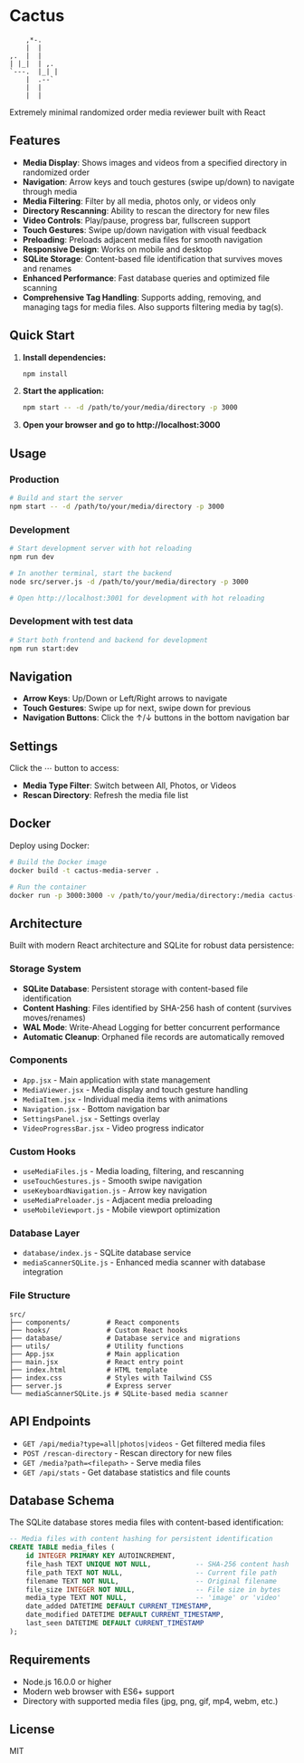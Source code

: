 # Cactus

```
    ,*-.
    |  |
,.  |  |
| |_|  | ,.
`---.  |_| |
    |  .--`
    |  |
    |  |

```

Extremely minimal randomized order media reviewer built with React

## Features

- **Media Display**: Shows images and videos from a specified directory in randomized order
- **Navigation**: Arrow keys and touch gestures (swipe up/down) to navigate through media
- **Media Filtering**: Filter by all media, photos only, or videos only
- **Directory Rescanning**: Ability to rescan the directory for new files
- **Video Controls**: Play/pause, progress bar, fullscreen support
- **Touch Gestures**: Swipe up/down navigation with visual feedback
- **Preloading**: Preloads adjacent media files for smooth navigation
- **Responsive Design**: Works on mobile and desktop
- **SQLite Storage**: Content-based file identification that survives moves and renames
- **Enhanced Performance**: Fast database queries and optimized file scanning
- **Comprehensive Tag Handling**: Supports adding, removing, and managing tags for media files. Also supports filtering media by tag(s).

## Quick Start

1. **Install dependencies:**

   ```bash
   npm install
   ```

2. **Start the application:**

   ```bash
   npm start -- -d /path/to/your/media/directory -p 3000
   ```

3. **Open your browser and go to http://localhost:3000**

## Usage

### Production

```bash
# Build and start the server
npm start -- -d /path/to/your/media/directory -p 3000
```

### Development

```bash
# Start development server with hot reloading
npm run dev

# In another terminal, start the backend
node src/server.js -d /path/to/your/media/directory -p 3000

# Open http://localhost:3001 for development with hot reloading
```

### Development with test data

```bash
# Start both frontend and backend for development
npm run start:dev
```

## Navigation

- **Arrow Keys**: Up/Down or Left/Right arrows to navigate
- **Touch Gestures**: Swipe up for next, swipe down for previous
- **Navigation Buttons**: Click the ↑/↓ buttons in the bottom navigation bar

## Settings

Click the ⋯ button to access:

- **Media Type Filter**: Switch between All, Photos, or Videos
- **Rescan Directory**: Refresh the media file list

## Docker

Deploy using Docker:

```bash
# Build the Docker image
docker build -t cactus-media-server .

# Run the container
docker run -p 3000:3000 -v /path/to/your/media/directory:/media cactus-media-server
```

## Architecture

Built with modern React architecture and SQLite for robust data persistence:

### **Storage System**

- **SQLite Database**: Persistent storage with content-based file identification
- **Content Hashing**: Files identified by SHA-256 hash of content (survives moves/renames)
- **WAL Mode**: Write-Ahead Logging for better concurrent performance
- **Automatic Cleanup**: Orphaned file records are automatically removed

### **Components**

- `App.jsx` - Main application with state management
- `MediaViewer.jsx` - Media display and touch gesture handling
- `MediaItem.jsx` - Individual media items with animations
- `Navigation.jsx` - Bottom navigation bar
- `SettingsPanel.jsx` - Settings overlay
- `VideoProgressBar.jsx` - Video progress indicator

### **Custom Hooks**

- `useMediaFiles.js` - Media loading, filtering, and rescanning
- `useTouchGestures.js` - Smooth swipe navigation
- `useKeyboardNavigation.js` - Arrow key navigation
- `useMediaPreloader.js` - Adjacent media preloading
- `useMobileViewport.js` - Mobile viewport optimization

### **Database Layer**

- `database/index.js` - SQLite database service
- `mediaScannerSQLite.js` - Enhanced media scanner with database integration

### **File Structure**

```
src/
├── components/         # React components
├── hooks/              # Custom React hooks
├── database/           # Database service and migrations
├── utils/              # Utility functions
├── App.jsx             # Main application
├── main.jsx            # React entry point
├── index.html          # HTML template
├── index.css           # Styles with Tailwind CSS
├── server.js           # Express server
└── mediaScannerSQLite.js # SQLite-based media scanner
```

## API Endpoints

- `GET /api/media?type=all|photos|videos` - Get filtered media files
- `POST /rescan-directory` - Rescan directory for new files
- `GET /media?path=<filepath>` - Serve media files
- `GET /api/stats` - Get database statistics and file counts

## Database Schema

The SQLite database stores media files with content-based identification:

```sql
-- Media files with content hashing for persistent identification
CREATE TABLE media_files (
    id INTEGER PRIMARY KEY AUTOINCREMENT,
    file_hash TEXT UNIQUE NOT NULL,           -- SHA-256 content hash
    file_path TEXT NOT NULL,                  -- Current file path
    filename TEXT NOT NULL,                   -- Original filename
    file_size INTEGER NOT NULL,               -- File size in bytes
    media_type TEXT NOT NULL,                 -- 'image' or 'video'
    date_added DATETIME DEFAULT CURRENT_TIMESTAMP,
    date_modified DATETIME DEFAULT CURRENT_TIMESTAMP,
    last_seen DATETIME DEFAULT CURRENT_TIMESTAMP
);
```

## Requirements

- Node.js 16.0.0 or higher
- Modern web browser with ES6+ support
- Directory with supported media files (jpg, png, gif, mp4, webm, etc.)

## License

MIT
